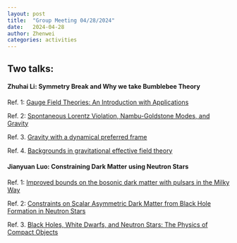 ```yaml
---
layout: post
title:  "Group Meeting 04/28/2024"
date:   2024-04-28
author: Zhenwei
categories: activities
---
```




## Two talks:

####  Zhuhai Li: Symmetry Break and Why we take Bumblebee Theory

Ref. 1: [Gauge Field Theories: An Introduction with Applications](https://onlinelibrary.wiley.com/doi/book/10.1002/9783527617357)

Ref. 2: [Spontaneous Lorentz Violation, Nambu-Goldstone Modes, and Gravity](https://arxiv.org/abs/hep-th/0412320)

Ref. 3. [Gravity with a dynamical preferred frame](https://arxiv.org/abs/gr-qc/0007031)

Ref. 4. [Backgrounds in gravitational effective field theory](https://arxiv.org/abs/2008.12206)


####  Jianyuan Luo: Constraining Dark Matter using Neutron Stars

Ref. 1: [Improved bounds on the bosonic dark matter with pulsars in the Milky Way](https://arxiv.org/abs/2303.05107)

Ref. 2: [Constraints on Scalar Asymmetric Dark Matter from Black Hole Formation in Neutron Stars](https://arxiv.org/abs/1103.5472)

Ref. 3. [Black Holes, White Dwarfs, and Neutron Stars: The Physics of Compact Objects](https://onlinelibrary.wiley.com/doi/book/10.1002/9783527617661)

